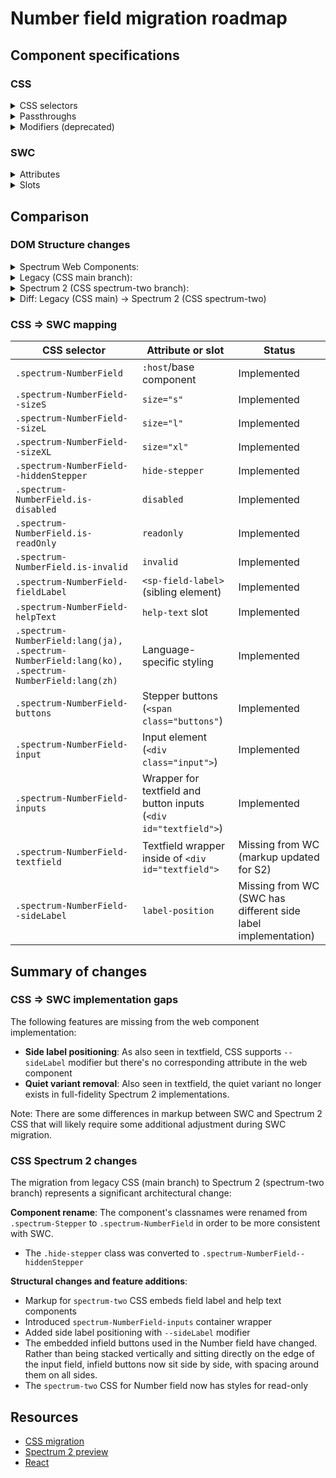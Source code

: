 # Number field migration roadmap

## Component specifications

### CSS

<details>
<summary>CSS selectors</summary>

- `.spectrum-NumberField`
- `.spectrum-NumberField-buttons`
- `.spectrum-NumberField-fieldLabel`
- `.spectrum-NumberField-helpText`
- `.spectrum-NumberField-input`
- `.spectrum-NumberField-inputs`
- `.spectrum-NumberField-inputs .spectrum-Textfield .spectrum-Textfield-input`
- `.spectrum-NumberField-inputs .spectrum-Textfield.is-invalid .spectrum-NumberField-input`
- `.spectrum-NumberField-textfield`
- `.spectrum-NumberField-textfield.spectrum-Textfield.is-invalid .spectrum-Textfield-validationIcon`
- `.spectrum-NumberField.is-disabled`
- `.spectrum-NumberField.is-focused.is-hover:not(.is-disabled)`
- `.spectrum-NumberField.is-focused.is-hover:not(.is-disabled, .is-readOnly)`
- `.spectrum-NumberField.is-focused:not(.is-disabled)`
- `.spectrum-NumberField.is-focused:not(.is-disabled):hover`
- `.spectrum-NumberField.is-focused:not(.is-disabled, .is-readOnly)`
- `.spectrum-NumberField.is-focused:not(.is-disabled, .is-readOnly):hover`
- `.spectrum-NumberField.is-hover:not(.is-disabled)`
- `.spectrum-NumberField.is-hover:not(.is-disabled):focus`
- `.spectrum-NumberField.is-hover:not(.is-disabled):focus-visible`
- `.spectrum-NumberField.is-hover:not(.is-disabled):focus-within`
- `.spectrum-NumberField.is-hover:not(.is-disabled, .is-readOnly)`
- `.spectrum-NumberField.is-hover:not(.is-disabled, .is-readOnly):focus`
- `.spectrum-NumberField.is-hover:not(.is-disabled, .is-readOnly):focus-visible`
- `.spectrum-NumberField.is-hover:not(.is-disabled, .is-readOnly):focus-within`
- `.spectrum-NumberField.is-invalid`
- `.spectrum-NumberField.is-keyboardFocused.is-hover:not(.is-disabled)`
- `.spectrum-NumberField.is-keyboardFocused.is-hover:not(.is-disabled, .is-readOnly)`
- `.spectrum-NumberField.is-keyboardFocused:not(.is-disabled)`
- `.spectrum-NumberField.is-keyboardFocused:not(.is-disabled):hover`
- `.spectrum-NumberField.is-keyboardFocused:not(.is-disabled, .is-readOnly)`
- `.spectrum-NumberField.is-keyboardFocused:not(.is-disabled, .is-readOnly) .spectrum-NumberField-inputs`
- `.spectrum-NumberField.is-keyboardFocused:not(.is-disabled, .is-readOnly):hover`
- `.spectrum-NumberField.is-readOnly`
- `.spectrum-NumberField.spectrum-NumberField--hiddenStepper`
- `.spectrum-NumberField.spectrum-NumberField--hiddenStepper .spectrum-NumberField-textfield`
- `.spectrum-NumberField.spectrum-NumberField--hiddenStepper .spectrum-NumberField-textfield .spectrum-NumberField-input`
- `.spectrum-NumberField.spectrum-NumberField--hiddenStepper .spectrum-NumberField-textfield.spectrum-Textfield.is-invalid .spectrum-Textfield-validationIcon`
- `.spectrum-NumberField.spectrum-NumberField--hiddenStepper .spectrum-NumberField-textfield:not(:has(.spectrum-Textfield-validationIcon)) .spectrum-NumberField-input`
- `.spectrum-NumberField.spectrum-NumberField--sideLabel`
- `.spectrum-NumberField.spectrum-NumberField--sideLabel .spectrum-NumberField-fieldLabel`
- `.spectrum-NumberField.spectrum-NumberField--sideLabel .spectrum-NumberField-helpText`
- `.spectrum-NumberField.spectrum-NumberField--sideLabel .spectrum-NumberField-inputs`
- `.spectrum-NumberField.spectrum-NumberField--sizeL`
- `.spectrum-NumberField.spectrum-NumberField--sizeS`
- `.spectrum-NumberField.spectrum-NumberField--sizeXL`
- `.spectrum-NumberField:before`
- `.spectrum-NumberField:focus-visible .spectrum-NumberField-inputs`
- `.spectrum-NumberField:lang(ja), .spectrum-NumberField:lang(ko), .spectrum-NumberField:lang(zh)`
- `.spectrum-NumberField:not(.is-disabled):focus`
- `.spectrum-NumberField:not(.is-disabled):focus-visible`
- `.spectrum-NumberField:not(.is-disabled):focus-visible:hover`
- `.spectrum-NumberField:not(.is-disabled):focus-within`
- `.spectrum-NumberField:not(.is-disabled):focus-within:hover`
- `.spectrum-NumberField:not(.is-disabled):focus:hover`
- `.spectrum-NumberField:not(.is-disabled):hover`
- `.spectrum-NumberField:not(.is-disabled, .is-readOnly):focus`
- `.spectrum-NumberField:not(.is-disabled, .is-readOnly):focus-visible`
- `.spectrum-NumberField:not(.is-disabled, .is-readOnly):focus-visible:hover`
- `.spectrum-NumberField:not(.is-disabled, .is-readOnly):focus-within`
- `.spectrum-NumberField:not(.is-disabled, .is-readOnly):focus-within:hover`
- `.spectrum-NumberField:not(.is-disabled, .is-readOnly):focus:hover`
- `.spectrum-NumberField:not(.is-disabled, .is-readOnly):hover`

</details>

<details>
<summary>Passthroughs</summary>

- `--mod-textfield-background-color`
- `--mod-textfield-background-color-disabled`
- `--mod-textfield-font-family`
- `--mod-textfield-font-size`
- `--mod-textfield-font-style`
- `--mod-textfield-font-weight`
- `--mod-textfield-height`
- `--mod-textfield-icon-spacing-block-invalid`
- `--mod-textfield-spacing-block-end`
- `--mod-textfield-spacing-block-start`
- `--mod-textfield-text-color-default`
- `--mod-textfield-text-color-disabled`
- `--mod-textfield-text-color-focus`
- `--mod-textfield-width`

</details>

<details>
<summary>Modifiers (deprecated)</summary>

- `--mod-numberfield-background-color`
- `--mod-numberfield-background-color-disabled`
- `--mod-numberfield-block-size`
- `--mod-numberfield-border-color`
- `--mod-numberfield-border-color-disabled`
- `--mod-numberfield-border-color-focus`
- `--mod-numberfield-border-color-focus-hover`
- `--mod-numberfield-border-color-focus-hover-invalid`
- `--mod-numberfield-border-color-focus-invalid`
- `--mod-numberfield-border-color-hover`
- `--mod-numberfield-border-color-hover-invalid`
- `--mod-numberfield-border-color-invalid`
- `--mod-numberfield-border-color-invalid-default`
- `--mod-numberfield-border-color-invalid-focus`
- `--mod-numberfield-border-color-invalid-focus-hover`
- `--mod-numberfield-border-color-invalid-hover`
- `--mod-numberfield-border-color-invalid-keyboard-focus`
- `--mod-numberfield-border-color-keyboard-focus`
- `--mod-numberfield-border-color-keyboard-focus-invalid`
- `--mod-numberfield-border-radius`
- `--mod-numberfield-border-width`
- `--mod-numberfield-button-inline-offset`
- `--mod-numberfield-focus-indicator-color`
- `--mod-numberfield-focus-indicator-gap`
- `--mod-numberfield-focus-indicator-width`
- `--mod-numberfield-font-family`
- `--mod-numberfield-font-size`
- `--mod-numberfield-font-style`
- `--mod-numberfield-font-weight`
- `--mod-numberfield-hidden-stepper-min-inline-size`
- `--mod-numberfield-inline-size`
- `--mod-numberfield-label-to-field`
- `--mod-numberfield-line-height`
- `--mod-numberfield-min-inline-size`
- `--mod-numberfield-spacing-block-end-edge-to-text`
- `--mod-numberfield-spacing-block-start-edge-to-text`
- `--mod-numberfield-spacing-field-to-helptext`
- `--mod-numberfield-text-color`
- `--mod-numberfield-text-color-disabled`
- `--mod-numberfield-text-color-focus`
- `--mod-numberfield-text-color-focus-hover`
- `--mod-numberfield-text-color-hover`
- `--mod-numberfield-text-color-keyboard-focus`

</details>

### SWC

<details>
<summary>Attributes</summary>

**Number Field specific attributes:**

- `format-options` (Object) - Intl.NumberFormatOptions for customizing number formatting
- `hide-stepper` (Boolean) - Whether the stepper UI is hidden or not
- `indeterminate` (Boolean) - Indeterminate state
- `keyboard-focused` (Boolean) - Keyboard focus state
- `max` (Number) - Maximum value
- `min` (Number) - Minimum value
- `step` (Number) - Step increment value
- `step-modifier` (Number) - Step modifier for shift key behavior
- `value` (Number) - Current value (overrides TextfieldBase)

**Inherited from TextfieldBase:**

- `allowed-keys` - A regular expression outlining the keys that will be allowed to update the value
- `autocomplete` - What form of assistance should be provided when attempting to supply a value
- `focused` - Whether the number field is focused (overridden by NumberField)
- `grows` - Whether a form control with multiline attribute will change size vertically
- `invalid` - Whether the number field is invalid
- `label` - A string applied via aria-label to the form control when a user visible label is not provided
- `maxlength` - Defines the maximum string length that the user can enter
- `minlength` - Defines the minimum string length that the user can enter
- `multiline` - Whether the form control should accept a value longer than one line (forced to false)
- `name` - Name of the form control
- `pattern` - Pattern the value must match to be valid
- `placeholder` - Text that appears in the form control when it has no value set
- `quiet` - Whether to display the form control with no visible background
- `readonly` - Whether a user can interact with the value of the form control
- `required` - Whether the form control will be found to be invalid when it holds no value
- `rows` - The specific number of rows the form control should provide in the user interface
- `type` - The type of the form control (defaults to 'text')
- `valid` - Whether the value held by the form control is valid

**Inherited from SizedMixin:**

- `size` - Size of the number field (s, m, l, xl)

**Inherited from Focusable:**

- `autofocus` - When this control is rendered, focus it automatically
- `disabled` - Disable this control. It will not receive focus or events
- `tabIndex` - The tab index to apply to this control

</details>

<details>
<summary>Slots</summary>

- `help-text` - Default or non-negative help text to associate to your form element
- `negative-help-text` - Negative help text to associate to your form element when `invalid`

</details>

## Comparison

### DOM Structure changes

<details>
<summary>Spectrum Web Components:</summary>

```html
<div id="textfield">
    <!-- State icons (when invalid or valid) -->
    <sp-icon-alert id="invalid" class="icon"></sp-icon-alert>
    <!-- OR -->
    <sp-icon-checkmark100
        id="valid"
        class="icon spectrum-UIIcon-Checkmark100"
    ></sp-icon-checkmark100>

    <!-- Input element -->
    <input
        type="text"
        class="input"
        aria-describedby="sp-help-text-..."
        aria-label="Label"
        name="..."
        maxlength="..."
        minlength="..."
        pattern="..."
        placeholder="..."
        autocomplete="off"
        inputmode="numeric"
        ?disabled
        ?required
        ?readonly
    />

    <!-- Stepper buttons (only when hide-stepper=false) -->
    <span class="buttons">
        <sp-infield-button
            inline="end"
            block="start"
            class="button step-up"
            aria-hidden="true"
            label="Increase ..."
            size="..."
            tabindex="-1"
            ?focused
            ?disabled
            ?quiet
        >
            <sp-icon-chevron75
                class="stepper-icon spectrum-UIIcon-ChevronUp75"
            ></sp-icon-chevron75>
        </sp-infield-button>
        <sp-infield-button
            inline="end"
            block="end"
            class="button step-down"
            aria-hidden="true"
            label="Decrease ..."
            size="..."
            tabindex="-1"
            ?focused
            ?disabled
            ?quiet
        >
            <sp-icon-chevron75
                class="stepper-icon spectrum-UIIcon-ChevronDown75"
            ></sp-icon-chevron75>
        </sp-infield-button>
    </span>
</div>

<!-- Help text container (inherited from TextfieldBase) -->
<div id="sp-help-text-..." aria-live="assertive">
    <slot name="negative-help-text"></slot>
    <!-- OR -->
    <slot name="help-text"></slot>
</div>
```

</details>

<details>
<summary>Legacy (CSS main branch):</summary>

```html
<div class="spectrum-Stepper">
    <div class="spectrum-Textfield spectrum-Stepper-textfield">
        <input
            type="number"
            class="spectrum-Textfield-input spectrum-Stepper-input"
        />
    </div>
    <span class="spectrum-Stepper-buttons">
        <button
            class="spectrum-InfieldButton spectrum-Stepper-button spectrum-InfieldButton--top"
        >
            <div class="spectrum-InfieldButton-fill">
                <svg class="spectrum-Icon spectrum-UIIcon-ChevronUp100"></svg>
            </div>
        </button>
        <button
            class="spectrum-InfieldButton spectrum-Stepper-button spectrum-InfieldButton--bottom"
        >
            <div class="spectrum-InfieldButton-fill">
                <svg class="spectrum-Icon spectrum-UIIcon-ChevronDown100"></svg>
            </div>
        </button>
    </span>
</div>
```

</details>

<details>
<summary>Spectrum 2 (CSS spectrum-two branch):</summary>

```html
<div class="spectrum-NumberField">
    <label class="spectrum-FieldLabel spectrum-NumberField-fieldLabel">
        Label
    </label>
    <div class="spectrum-NumberField-inputs">
        <div class="spectrum-Textfield spectrum-NumberField-textfield">
            <input
                type="number"
                class="spectrum-Textfield-input spectrum-NumberField-input"
            />
        </div>
        <span class="spectrum-NumberField-buttons">
            <div class="spectrum-InfieldButton-inline">
                <button
                    class="spectrum-InfieldButton spectrum-NumberField-button"
                >
                    <div class="spectrum-InfieldButton-fill">
                        <svg
                            class="spectrum-Icon spectrum-UIIcon-ChevronUp100"
                        ></svg>
                    </div>
                </button>
                <button
                    class="spectrum-InfieldButton spectrum-NumberField-button"
                >
                    <div class="spectrum-InfieldButton-fill">
                        <svg
                            class="spectrum-Icon spectrum-UIIcon-ChevronDown100"
                        ></svg>
                    </div>
                </button>
            </div>
        </span>
    </div>
    <div class="spectrum-NumberField-helpText">
        <div class="spectrum-HelpText">
            <div class="spectrum-HelpText-text">Help text</div>
        </div>
    </div>
</div>
```

</details>

<details>
<summary>Diff: Legacy (CSS main) → Spectrum 2 (CSS spectrum-two)</summary>

**Key changes in spectrum-two**:

- Base class changes from `.spectrum-Stepper` to `.spectrum-NumberField`
- Addition of field label with `.spectrum-NumberField-fieldLabel` class
- New wrapper div with `.spectrum-NumberField-inputs` class around textfield and buttons
- Removal of `--top` and `--bottom` modifier classes from infield buttons

```diff
--- a/components/stepper/stories/template.js (main branch)
+++ b/components/stepper/stories/template.js (spectrum-two branch)
@@ -1,1 +1,3 @@
-<div class="spectrum-Stepper">
+<div class="spectrum-NumberField">
+  <label class="spectrum-FieldLabel spectrum-NumberField-fieldLabel">Label</label>
+  <div class="spectrum-NumberField-inputs">
@@ -3,4 +5,4 @@
-  <div class="spectrum-Textfield spectrum-Stepper-textfield">
-    <input type="number" class="spectrum-Textfield-input spectrum-Stepper-input">
+  <div class="spectrum-Textfield spectrum-NumberField-textfield">
+    <input type="number" class="spectrum-Textfield-input spectrum-NumberField-input">
   </div>
-  <span class="spectrum-Stepper-buttons">
-    <button class="spectrum-InfieldButton spectrum-Stepper-button spectrum-InfieldButton--top">
-      <div class="spectrum-InfieldButton-fill">
-        <svg class="spectrum-Icon spectrum-UIIcon-ChevronUp100"></svg>
-      </div>
-    </button>
-    <button class="spectrum-InfieldButton spectrum-Stepper-button spectrum-InfieldButton--bottom">
-      <div class="spectrum-InfieldButton-fill">
-        <svg class="spectrum-Icon spectrum-UIIcon-ChevronDown100"></svg>
-      </div>
-    </button>
+  <span class="spectrum-NumberField-buttons">
+    <div class="spectrum-InfieldButton-inline">
+      <button class="spectrum-InfieldButton spectrum-NumberField-button">
+        <div class="spectrum-InfieldButton-fill">
+          <svg class="spectrum-Icon spectrum-UIIcon-ChevronUp100"></svg>
+        </div>
+      </button>
+      <button class="spectrum-InfieldButton spectrum-NumberField-button">
+        <div class="spectrum-InfieldButton-fill">
+          <svg class="spectrum-Icon spectrum-UIIcon-ChevronDown100"></svg>
+        </div>
+      </button>
+    </div>
   </span>
+  </div>
+  <div class="spectrum-NumberField-helpText">
+    <div class="spectrum-HelpText">
+      <div class="spectrum-HelpText-text">Help text</div>
+    </div>
+  </div>
 </div>
```

</details>

### CSS => SWC mapping

| CSS selector                                                                                     | Attribute or slot                                                | Status                                                        |
| ------------------------------------------------------------------------------------------------ | ---------------------------------------------------------------- | ------------------------------------------------------------- |
| `.spectrum-NumberField`                                                                          | `:host`/base component                                           | Implemented                                                   |
| `.spectrum-NumberField--sizeS`                                                                   | `size="s"`                                                       | Implemented                                                   |
| `.spectrum-NumberField--sizeL`                                                                   | `size="l"`                                                       | Implemented                                                   |
| `.spectrum-NumberField--sizeXL`                                                                  | `size="xl"`                                                      | Implemented                                                   |
| `.spectrum-NumberField--hiddenStepper`                                                           | `hide-stepper`                                                   | Implemented                                                   |
| `.spectrum-NumberField.is-disabled`                                                              | `disabled`                                                       | Implemented                                                   |
| `.spectrum-NumberField.is-readOnly`                                                              | `readonly`                                                       | Implemented                                                   |
| `.spectrum-NumberField.is-invalid`                                                               | `invalid`                                                        | Implemented                                                   |
| `.spectrum-NumberField-fieldLabel`                                                               | `<sp-field-label>` (sibling element)                             | Implemented                                                   |
| `.spectrum-NumberField-helpText`                                                                 | `help-text` slot                                                 | Implemented                                                   |
| `.spectrum-NumberField:lang(ja), .spectrum-NumberField:lang(ko), .spectrum-NumberField:lang(zh)` | Language-specific styling                                        | Implemented                                                   |
| `.spectrum-NumberField-buttons`                                                                  | Stepper buttons (`<span class="buttons"`)                        | Implemented                                                   |
| `.spectrum-NumberField-input`                                                                    | Input element (`<div class="input">`)                            | Implemented                                                   |
| `.spectrum-NumberField-inputs`                                                                   | Wrapper for textfield and button inputs (`<div id="textfield">`) | Implemented                                                   |
| `.spectrum-NumberField-textfield`                                                                | Textfield wrapper inside of `<div id="textfield">`               | Missing from WC (markup updated for S2)                       |
| `.spectrum-NumberField--sideLabel`                                                               | `label-position`                                                 | Missing from WC (SWC has different side label implementation) |

## Summary of changes

### CSS => SWC implementation gaps

The following features are missing from the web component implementation:

- **Side label positioning**: As also seen in textfield, CSS supports `--sideLabel` modifier but there's no corresponding attribute in the web component
- **Quiet variant removal**: Also seen in textfield, the quiet variant no longer exists in full-fidelity Spectrum 2 implementations.

Note: There are some differences in markup between SWC and Spectrum 2 CSS that will likely require some additional adjustment during SWC migration.

### CSS Spectrum 2 changes

The migration from legacy CSS (main branch) to Spectrum 2 (spectrum-two branch) represents a significant architectural change:

**Component rename**: The component's classnames were renamed from `.spectrum-Stepper` to `.spectrum-NumberField` in order to be more consistent with SWC.

- The `.hide-stepper` class was converted to `.spectrum-NumberField--hiddenStepper`

**Structural changes and feature additions**:

- Markup for `spectrum-two` CSS embeds field label and help text components
- Introduced `spectrum-NumberField-inputs` container wrapper
- Added side label positioning with `--sideLabel` modifier
- The embedded infield buttons used in the Number field have changed. Rather than being stacked vertically and sitting directly on the edge of the input field, infield buttons now sit side by side, with spacing around them on all sides.
- The `spectrum-two` CSS for Number field now has styles for read-only

## Resources

- [CSS migration](https://github.com/adobe/spectrum-css/pull/3681)
- [Spectrum 2 preview](https://spectrumcss.z13.web.core.windows.net/pr-2352/index.html?path=/docs/components-number-field--docs)
- [React](https://react-spectrum.adobe.com/s2/index.html?path=/docs/numberfield--docs)
